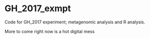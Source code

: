 # GH_2017_exmpt

Code for GH_2017 experiment; metagenomic analysis and R analysis. 

More to come right now is a hot digital mess
